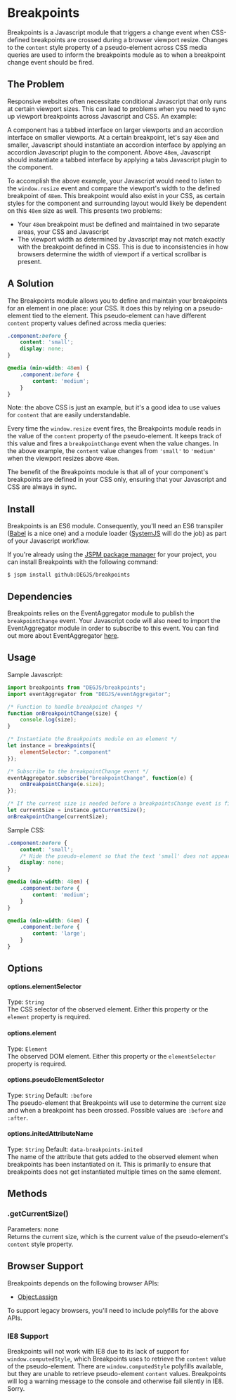 # Breakpoints
Breakpoints is a Javascript module that triggers a change event when CSS-defined breakpoints are crossed during a browser viewport resize. Changes to the ```content``` style property of a pseudo-element across CSS media queries are used to inform the breakpoints module as to when a breakpoint change event should be fired. 

## The Problem
Responsive websites often necessitate conditional Javascript that only runs at certain viewport sizes. This can lead to problems when you need to sync up viewport breakpoints across Javascript and CSS. An example: 

A component has a tabbed interface on larger viewports and an accordion interface on smaller viewports. At a certain breakpoint, let's say `48em` and smaller, Javascript should instantiate an accordion interface by applying an accordion Javascript plugin to the component. Above `48em`, Javascript should instantiate a tabbed interface by applying a tabs Javascript plugin to the component. 

To accomplish the above example, your Javascript would need to listen to the `window.resize` event and compare the viewport's width to the defined breakpoint of `48em`. This breakpoint would also exist in your CSS, as certain styles for the component and surrounding layout would likely be dependent on this `48em` size as well. This presents two problems:
- Your `48em` breakpoint must be defined and maintained in two separate areas, your CSS and Javascript
- The viewport width as determined by Javascript may not match exactly with the breakpoint defined in CSS. This is due to inconsistencies in how browsers determine the width of viewport if a vertical scrollbar is present. 

## A Solution
The Breakpoints module allows you to define and maintain your breakpoints for an element in one place: your CSS. It does this by relying on a pseudo-element tied to the element. This pseudo-element can have different `content` property values defined across media queries:
```css
.component:before {
    content: 'small';
    display: none;
}

@media (min-width: 48em) {
    .component:before {
        content: 'medium';
    }
}
```
Note: the above CSS is just an example, but it's a good idea to use values for `content` that are easily understandable. 

Every time the `window.resize` event fires, the Breakpoints module reads in the value of the `content` property of the pseudo-element. It keeps track of this value and fires a `breakpointChange` event when the value changes. In the above example, the `content` value changes from `'small'` to `'medium'` when the viewport resizes above `48em`.

The benefit of the Breakpoints module is that all of your component's breakpoints are defined in your CSS only, ensuring that your Javascript and CSS are always in sync.

## Install
Breakpoints is an ES6 module. Consequently, you'll need an ES6 transpiler ([Babel](https://babeljs.io) is a nice one) and a module loader ([SystemJS](https://github.com/systemjs/systemjs) will do the job) as part of your Javascript workflow.

If you're already using the [JSPM package manager](http://jspm.io) for your project, you can install Breakpoints with the following command:

```
$ jspm install github:DEGJS/breakpoints
```

## Dependencies
Breakpoints relies on the EventAggregator module to publish the `breakpointChange` event. Your Javascript code will also need to import the EventAggregator module in order to subscribe to this event. You can find out more about EventAggregator [here](https://github.com/DEGJS/eventAggregator).

## Usage
Sample Javascript:
```js
import breakpoints from "DEGJS/breakpoints";
import eventAggregator from "DEGJS/eventAggregator";

/* Function to handle breakpoint changes */
function onBreakpointChange(size) {
    console.log(size);
}

/* Instantiate the Breakpoints module on an element */
let instance = breakpoints({
    elementSelector: ".component"
});

/* Subscribe to the breakpointChange event */
eventAggregator.subscribe("breakpointChange", function(e) {
    onBreakpointChange(e.size);
});

/* If the current size is needed before a breakpointsChange event is fired, it can be retrieved from the Breakpoints instance */
let currentSize = instance.getCurrentSize();
onBreakpointChange(currentSize);
```

Sample CSS:
```css
.component:before {
    content: 'small';
    /* Hide the pseudo-element so that the text 'small' does not appear on screen */
    display: none;
}

@media (min-width: 48em) {
    .component:before {
        content: 'medium';
    }
}

@media (min-width: 64em) {
    .component:before {
        content: 'large';
    }
}
```


## Options

#### options.elementSelector
Type: `String`   
The CSS selector of the observed element. Either this property or the `element` property is required.

#### options.element
Type: `Element`   
The observed DOM element. Either this property or the `elementSelector` property is required.

#### options.pseudoElementSelector
Type: `String` Default: `:before`   
The pseudo-element that Breakpoints will use to determine the current size and when a breakpoint has been crossed. Possible values are `:before` and `:after`.

#### options.initedAttributeName
Type: `String` Default: `data-breakpoints-inited`   
The name of the attribute that gets added to the observed element when breakpoints has been instantiated on it. This is primarily to ensure that breakpoints does not get instantiated multiple times on the same element.

## Methods

### .getCurrentSize()
Parameters: none   
Returns the current size, which is the current value of the pseudo-element's `content` style property.

## Browser Support

Breakpoints depends on the following browser APIs:
+ [Object.assign](https://developer.mozilla.org/en-US/docs/Web/JavaScript/Reference/Global_Objects/Object/assign)

To support legacy browsers, you'll need to include polyfills for the above APIs.   
### IE8 Support
Breakpoints will not work with IE8 due to its lack of support for `window.computedStyle`, which Breakpoints uses to retrieve the `content` value of the pseudo-element. There are `window.computedStyle` polyfills available, but they are unable to retrieve pseudo-element `content` values. Breakpoints will log a warning message to the console and otherwise fail silently in IE8. Sorry.